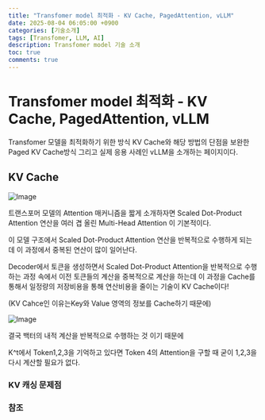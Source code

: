 ```yaml
---
title: "Transfomer model 최적화 - KV Cache, PagedAttention, vLLM"
date: 2025-08-04 06:05:00 +0900
categories: [기술소개]
tags: [Transfomer, LLM, AI]
description: Transfomer model 기술 소개
toc: true
comments: true
---
```


# Transfomer model 최적화 - KV Cache, PagedAttention, vLLM

Transfomer 모델을 최적화하기 위한 방식 KV Cache와 해당 방법의 단점을 보완한 Paged KV Cache방식 그리고 실제 응용 사례인 vLLM을 소개하는 페이지이다. 

## KV Cache

![Image](https://prod-files-secure.s3.us-west-2.amazonaws.com/e6db513d-ec54-40ff-aa74-2487b0bcfe15/d2dedcd2-1e43-4280-baf2-bb42f853c099/Untitled.png?X-Amz-Algorithm=AWS4-HMAC-SHA256&X-Amz-Content-Sha256=UNSIGNED-PAYLOAD&X-Amz-Credential=ASIAZI2LB466UU5NVNA5%2F20250805%2Fus-west-2%2Fs3%2Faws4_request&X-Amz-Date=20250805T002747Z&X-Amz-Expires=3600&X-Amz-Security-Token=IQoJb3JpZ2luX2VjEBcaCXVzLXdlc3QtMiJGMEQCIFFlPnhmphoIBqa%2BQDPJAcQvmeycmE8Qcb4o2csiscEmAiBao215%2Bc%2BCr2UyG4GUV6ywZhORmLAPZlBoBeUH9ss62ir%2FAwhQEAAaDDYzNzQyMzE4MzgwNSIMOG4zKVSfyhZuQ4CYKtwDdO7pOUL6bi1x8l8YLcNwapc2rgndPEaLcrrvCir2hqJYnMXKFzVD3mTh6UOxM1mGowc7effmUfZ8gXo21dM0ewz%2Fuuo19vuSHVeE73yWQuTbGWzizXyqGS54o4jMw4AR4zI1b4k99UeBNjCSt4WuEYRkzmNGDOuxHAgpBTFEOgynFL4ciMNn7ZJXadeae4pAo3H4Sk86VCgCRMjuU3MJDiHisQuN%2Bin%2BDm0PScgiJqx2j60bnREq3hAl4sEo9v2JaW5bYUe9GxdCsoMc4UZy%2FrVOAOFQc9G9MNBib4%2B4b1gYjLjEHFjN8zmVkt4WduqEFy4c72FBzvIN5BUcaL%2BTnsM4aHjHE05IxuoCDXit98QasWrDjkAZs667vO6oi52QsJMm9wjVlOZQNaxPd2W8D2legj0sgrhtwHwHg48OutGhC8wU8k43c%2BcaAlCIaKI31YZTMSMghwXgIgR7e6mxGYNoweZ6v9SZcQr2%2FWC3EBJBFfF2AJ7vdxrMnRm4DEgKGZGuE65E7ll3X5F53ZjYB3fpO7Wz0JJ3usZkxSv9ebbx%2Fojx7Lh4pu1yzjGDbWJmyHTEY%2FSndgfIWe3SclKPmTbXaKRT0x%2FSQ3yBp31gRfky1gmWGXDFtUaCfcgwwfTExAY6pgEnixYcG53MHz5l15s9dP%2F9yxXvbard3KzzYsxw1H7ipx6sTEcJk1WHrHYNhYbqYDplLOU7uIeXjaSfz3w3b7vR%2FqPjBCJOP8%2F8%2B%2F2mFdZyvdvkBS4UuqtYZuiixCMr%2Bm99MZjX3Ml5lTE0HpqCaJGJwTB7Nf2KxUnBUO9%2FhWMkeJGKpRbSg9tCtQCOhDFT5zYRH44l%2BW12cIcUaVhOPb15YyGC1tdF&X-Amz-Signature=9251920682368cd436451bbd9ab42f05b5e8c5450eecf5db5c6a774ae5449241&X-Amz-SignedHeaders=host&x-amz-checksum-mode=ENABLED&x-id=GetObject)

트랜스포머 모델의 Attention 매커니즘을 짧게 소개하자면 Scaled Dot-Product Attention 연산을 여러 겹 올린 Multi-Head Attention 이 기본적이다.

이 모델 구조에서 Scaled Dot-Product Attention 연산을 반복적으로 수행하게 되는데 이 과정에서 중복된 연산이 많이 일어난다. 

Decoder에서 토큰을 생성하면서 Scaled Dot-Product Attention을 반복적으로 수행하는 과정 속에서 이전 토큰들의 계산을 중복적으로 계산을 하는데 이 과정을 Cache를 통해서 일정량의 저장비용을 통해 연산비용을 줄이는 기술이 KV Cache이다!

(KV Cahce인 이유는Key와 Value 영역의 정보를 Cache하기 때문에)

![Image](https://prod-files-secure.s3.us-west-2.amazonaws.com/e6db513d-ec54-40ff-aa74-2487b0bcfe15/75f005c6-c2f9-45e8-ad7a-efb9ebedb50e/Untitled.png?X-Amz-Algorithm=AWS4-HMAC-SHA256&X-Amz-Content-Sha256=UNSIGNED-PAYLOAD&X-Amz-Credential=ASIAZI2LB466UU5NVNA5%2F20250805%2Fus-west-2%2Fs3%2Faws4_request&X-Amz-Date=20250805T002747Z&X-Amz-Expires=3600&X-Amz-Security-Token=IQoJb3JpZ2luX2VjEBcaCXVzLXdlc3QtMiJGMEQCIFFlPnhmphoIBqa%2BQDPJAcQvmeycmE8Qcb4o2csiscEmAiBao215%2Bc%2BCr2UyG4GUV6ywZhORmLAPZlBoBeUH9ss62ir%2FAwhQEAAaDDYzNzQyMzE4MzgwNSIMOG4zKVSfyhZuQ4CYKtwDdO7pOUL6bi1x8l8YLcNwapc2rgndPEaLcrrvCir2hqJYnMXKFzVD3mTh6UOxM1mGowc7effmUfZ8gXo21dM0ewz%2Fuuo19vuSHVeE73yWQuTbGWzizXyqGS54o4jMw4AR4zI1b4k99UeBNjCSt4WuEYRkzmNGDOuxHAgpBTFEOgynFL4ciMNn7ZJXadeae4pAo3H4Sk86VCgCRMjuU3MJDiHisQuN%2Bin%2BDm0PScgiJqx2j60bnREq3hAl4sEo9v2JaW5bYUe9GxdCsoMc4UZy%2FrVOAOFQc9G9MNBib4%2B4b1gYjLjEHFjN8zmVkt4WduqEFy4c72FBzvIN5BUcaL%2BTnsM4aHjHE05IxuoCDXit98QasWrDjkAZs667vO6oi52QsJMm9wjVlOZQNaxPd2W8D2legj0sgrhtwHwHg48OutGhC8wU8k43c%2BcaAlCIaKI31YZTMSMghwXgIgR7e6mxGYNoweZ6v9SZcQr2%2FWC3EBJBFfF2AJ7vdxrMnRm4DEgKGZGuE65E7ll3X5F53ZjYB3fpO7Wz0JJ3usZkxSv9ebbx%2Fojx7Lh4pu1yzjGDbWJmyHTEY%2FSndgfIWe3SclKPmTbXaKRT0x%2FSQ3yBp31gRfky1gmWGXDFtUaCfcgwwfTExAY6pgEnixYcG53MHz5l15s9dP%2F9yxXvbard3KzzYsxw1H7ipx6sTEcJk1WHrHYNhYbqYDplLOU7uIeXjaSfz3w3b7vR%2FqPjBCJOP8%2F8%2B%2F2mFdZyvdvkBS4UuqtYZuiixCMr%2Bm99MZjX3Ml5lTE0HpqCaJGJwTB7Nf2KxUnBUO9%2FhWMkeJGKpRbSg9tCtQCOhDFT5zYRH44l%2BW12cIcUaVhOPb15YyGC1tdF&X-Amz-Signature=8a1ececa7fd9637324f7459fa7111b9ed84eb32ab0e1169ca31de07997b43f7b&X-Amz-SignedHeaders=host&x-amz-checksum-mode=ENABLED&x-id=GetObject)

결국 백터의 내적 계산을 반복적으로 수행하는 것 이기 때문에

K^t에서 Token1,2,3을 기억하고 있다면 Token 4의 Attention을 구할 때 굳이 1,2,3을 다시 계산할 필요가 없다. 

### KV 캐싱 문제점

### 참조


